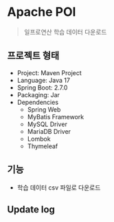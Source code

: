 # Apache POI

> 일프로연산 학습 데이터 다운로드

## 프로젝트 형태
- Project: Maven Project
- Language: Java 17
- Spring Boot: 2.7.0
- Packaging: Jar
- Dependencies
    - Spring Web
    - MyBatis Framework
    - MySQL Driver
    - MariaDB Driver
    - Lombok
    - Thymeleaf

## 기능
- 학습 데이터 csv 파일로 다운로드

## Update log